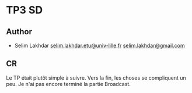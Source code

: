# TP3 SD

## Author
* Selim Lakhdar <selim.lakhdar.etu@univ-lille.fr> <selim.lakhdar@gmail.com>

## CR

Le TP était plutôt simple à suivre. Vers la fin, les choses se compliquent un peu.
Je n'ai pas encore terminé la partie Broadcast.
